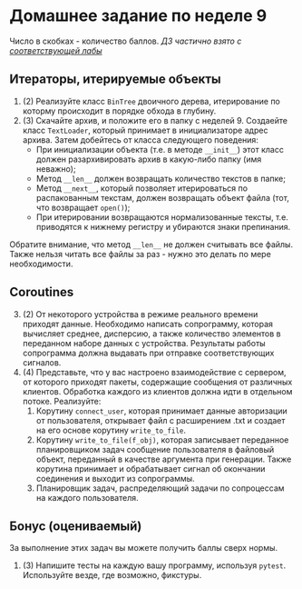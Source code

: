 # Домашнее задание по неделе 9
Число в скобках - количество баллов.
_ДЗ частично взято с [соответствующей лабы](http://cs.mipt.ru/advanced_python/lessons/lab09.html)_

## Итераторы, итерируемые объекты
1. (2) Реализуйте класс `BinTree` двоичного дерева, итерирование по которму происходит в порядке обхода в глубину.
2. (3) Скачайте архив, и положите его в папку с неделей 9.
Создаейте класс `TextLoader`, который принимает в инициализаторе адрес архива.
Затем добейтесь от класса следующего поведения:
    - При инициализации объекта (т.е. в методе `__init__`) этот класс должен разархивировать архив в какую-либо папку (имя неважно);
    - Метод `__len__` должен возвращать количество текстов в папке;
    - Метод `__next__`, который позволяет итерироваться по распакованным текстам, должен возвращать объект файла (тот, что возвращает `open()`);
    - При итерировании возвращаются нормализованные тексты, т.е. приводятся к нижнему регистру и убираются знаки препинания.

Обратите внимание, что метод `__len__` не должен считывать все файлы.
Также нельзя читать все файлы за раз - нужно это делать по мере необходимости.

## Coroutines
3. (2) От некоторого устройства в режиме реального времени приходят данные.
Необходимо написать сопрограмму, которая вычисляет среднее, дисперсию, а также количество элементов в переданном наборе данных с устройства.
Результаты работы сопрограмма должна выдавать при отправке соответствующих сигналов.
4. (4) Представьте, что у вас настроено взаимодействие с сервером, от которого приходят пакеты, содержащие сообщения от различных клиентов. Обработка каждого из клиентов должна идти в отдельном потоке.
Реализуйте:
    1. Корутину `connect_user`, которая принимает данные авторизации от пользователя, открывает файл с расширением .txt и создает на его основе корутину `write_to_file`.
    2. Корутину `write_to_file(f_obj)`, которая записывает переданное планировщиком задач сообщение пользователя в файловый объект, переданный в качестве аргумента при генерации. 
    Также корутина принимает и обрабатывает сигнал об окончании соединения и выходит из сопрограммы.
    3. Планировщик задач, распределяющий задачи по сопроцессам на каждого пользователя.

## Бонус (оцениваемый)
За выполнение этих задач вы можете получить баллы сверх нормы.

1. (3) Напишите тесты на каждую вашу программу, используя `pytest`.
Используйте везде, где возможно, фикстуры.
